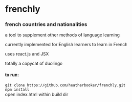 # frenchly  
### french countries and nationalities  

a tool to supplement other methods of language learning  

currently implemented for English learners to learn in French  

uses react.js and JSX  

totally a copycat of duolingo

#### to run:  

```git clone https://github.com/heatherbooker/frenchly.git```  
```npm install```  
open index.html within build dir
